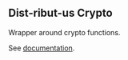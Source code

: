 ## Dist-ribut-us Crypto
Wrapper around crypto functions.

See [documentation](https://godoc.org/github.com/dist-ribut-us/crypto).